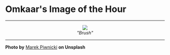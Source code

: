 # Omkaar's Image of the Hour

---

<div align="center">

<a href="https://unsplash.com/photos/blue-smoke-curls-against-a-dark-background-CH22OEJBLOM">
  <img src="https://images.unsplash.com/photo-1753991757782-fa6ae26e7392?crop=entropy&cs=tinysrgb&fit=max&fm=jpg&ixid=M3w3NjA2Nzh8MHwxfHJhbmRvbXx8fHx8fHx8fDE3NTQ0MzQ4MDB8&ixlib=rb-4.1.0&q=80&w=1080" style="max-width:100%; height:auto;">
</a>

<br>
<i>"Brush"</i>

</div>

---

**Photo by** [Marek Piwnicki](https://unsplash.com/@marekpiwnicki) **on Unsplash**
